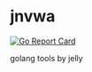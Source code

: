 # jnvwa
[![Go Report Card](https://goreportcard.com/badge/github.com/JellyZhang/jnvwa)](https://goreportcard.com/report/github.com/JellyZhang/jnvwa)

golang tools by jelly
